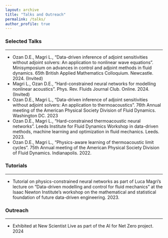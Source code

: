 ```yaml
---
layout: archive
title: "Talks and Outreach"
permalink: /talks/
author_profile: true
---
```


### Selected Talks
***
* Ozan D.E., Magri L., “Data-driven inference of adjoint sensitivities without adjoint solvers: An application to nonlinear wave equations”. Minisymposium on advances in control and adjoint methods in fluid dynamics. 65th British Applied Mathematics Colloquium. Newcastle. 2024. (Invited)
* Magri L., Ozan D.E., “Hard-constrained neural networks for modelling nonlinear acoustics”. Phys. Rev. Fluids Journal Club. Online. 2024. (Invited)
* Ozan D.E., Magri L., “Data-driven inference of adjoint sensitivities without adjoint solvers: An application to thermoacoustics”. 76th Annual meeting of the American Physical Society Division of Fluid Dynamics. Washington DC. 2023
* Ozan D.E., Magri L., “Hard-constrained thermoacoustic neural networks”. Leeds Institute for Fluid Dynamics Workshop in data-driven methods, machine learning and optimization in fluid mechanics. Leeds. 2023.
* Ozan D.E., Magri L., “Physics-aware learning of thermoacoustic limit cycles”. 75th Annual meeting of the American Physical Society Division of Fluid Dynamics. Indianapolis. 2022.

### Tutorials
***
* Tutorial on physics-constrained neural networks as part of Luca Magri’s lecture on “Data-driven modelling and control for fluid mechanics” at the Isaac Newton Institute’s workshop on the mathematical and statistical foundation of future data-driven engineering. 2023.

### Outreach
***
* Exhibited at New Scientist Live as part of the AI for Net Zero project. 2024 